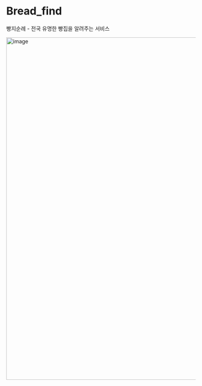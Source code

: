 # Bread_find
빵지순례 - 전국 유명한 빵집을 알려주는 서비스

<img width="910" alt="image" src="https://github.com/leechaeeyoung/Bread_find/assets/94501397/9b5c9a86-fe5a-49de-8b45-788f003c63d5">


